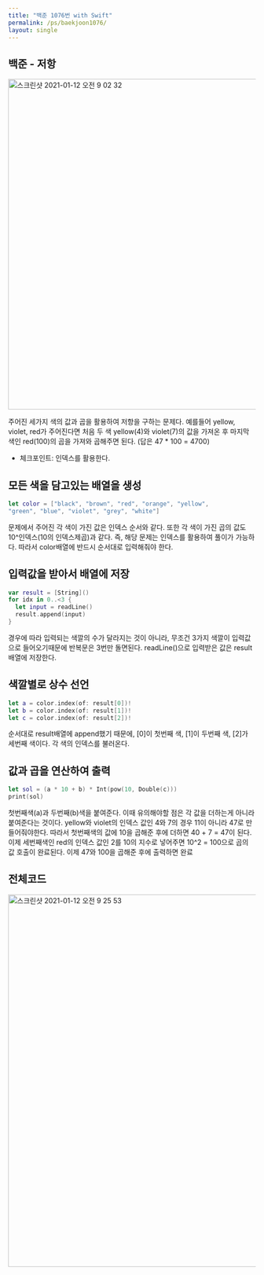 ```yaml
---
title: "백준 1076번 with Swift"
permalink: /ps/baekjoon1076/
layout: single
---
```


## 백준 - 저항

<img width="673" alt="스크린샷 2021-01-12 오전 9 02 32" src="https://user-images.githubusercontent.com/74946802/104252258-f66b3680-54b4-11eb-954d-f26131cb916b.png">

주어진 세가지 색의 값과 곱을 활용하여 저항을 구하는 문제다. 예를들어 yellow, violet, red가 주어진다면 처음 두 색 yellow(4)와 violet(7)의 값을 가져온 후 마지막 색인 red(100)의 곱을 가져와 곱해주면 된다. (답은 47 * 100 = 4700)
- 체크포인트: 인덱스를 활용한다.

## 모든 색을 담고있는 배열을 생성
``` swift
let color = ["black", "brown", "red", "orange", "yellow",
"green", "blue", "violet", "grey", "white"]
```
문제에서 주어진 각 색이 가진 값은 인덱스 순서와 같다. 또한 각 색이 가진 곱의 값도 10^인덱스(10의 인덱스제곱)과 같다. 즉, 해당 문제는 인덱스를 활용하여 풀이가 가능하다. 따라서 color배열에 반드시 순서대로 입력해줘야 한다.

## 입력값을 받아서 배열에 저장
``` swift
var result = [String]()
for idx in 0..<3 {
  let input = readLine()
  result.append(input)
}
```
경우에 따라 입력되는 색깔의 수가 달라지는 것이 아니라, 무조건 3가지 색깔이 입력값으로 들어오기때문에 반복문은 3번만 돌면된다. readLine()으로 입력받은 값은 result 배열에 저장한다.

## 색깔별로 상수 선언
``` swift
let a = color.index(of: result[0])!
let b = color.index(of: result[1])!
let c = color.index(of: result[2])!
```
순서대로 result배열에 append했기 때문에, [0]이 첫번째 색, [1]이 두번째 색, [2]가 세번째 색이다. 각 색의 인덱스를 불러온다.

## 값과 곱을 연산하여 출력
``` swift
let sol = (a * 10 + b) * Int(pow(10, Double(c)))
print(sol)
```
첫번째색(a)과 두번째(b)색을 붙여준다. 이때 유의해야할 점은 각 값을 더하는게 아니라 붙여준다는 것이다. yellow와 violet의 인덱스 값인 4와 7의 경우 11이 아니라 47로 만들어줘야한다. 따라서 첫번째색의 값에 10을 곱해준 후에 더하면 40 + 7 = 47이 된다. 이제 세번째색인 red의 인덱스 값인 2를 10의 지수로 넣어주면 10^2 = 100으로 곱의 값 호출이 완료된다. 이제 47와 100을 곱해준 후에 출력하면 완료

## 전체코드
<img width="758" alt="스크린샷 2021-01-12 오전 9 25 53" src="https://user-images.githubusercontent.com/74946802/104253596-3849ac00-54b8-11eb-9a7e-cf45dd910ab4.png">
